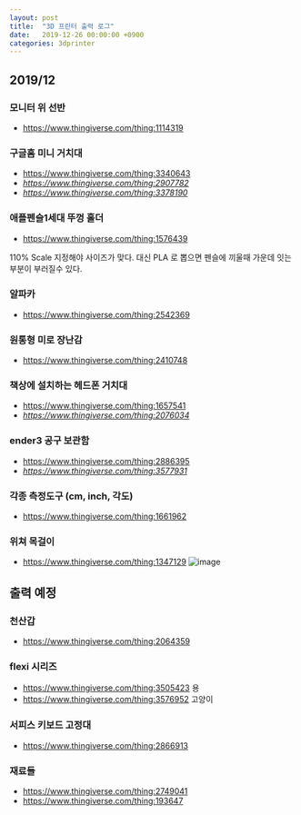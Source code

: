 ```yaml
---
layout: post
title:  "3D 프린터 출력 로그"
date:   2019-12-26 00:00:00 +0900
categories: 3dprinter
---
```

## 2019/12

### 모니터 위 선반
* https://www.thingiverse.com/thing:1114319

### 구글홈 미니 거치대
* https://www.thingiverse.com/thing:3340643
* *https://www.thingiverse.com/thing:2907782*
* *https://www.thingiverse.com/thing:3378190*

### 애플펜슬1세대 뚜껑 홀더
* https://www.thingiverse.com/thing:1576439

110% Scale 지정해야 사이즈가 맞다. 대신 PLA 로 뽑으면 펜슬에 끼울때 가운데 잇는 부분이 부러질수 있다.

### 알파카
* https://www.thingiverse.com/thing:2542369

### 원통형 미로 장난감
* https://www.thingiverse.com/thing:2410748

### 책상에 설치하는 헤드폰 거치대
* https://www.thingiverse.com/thing:1657541
* *https://www.thingiverse.com/thing:2076034*

### ender3 공구 보관함
* https://www.thingiverse.com/thing:2886395
* *https://www.thingiverse.com/thing:3577931*

### 각종 측정도구 (cm, inch, 각도)
* https://www.thingiverse.com/thing:1661962

### 위쳐 목걸이
* https://www.thingiverse.com/thing:1347129
![image](https://user-images.githubusercontent.com/31230327/71584081-79447c00-2b54-11ea-9008-7c1581692115.png)

## 출력 예정

### 천산갑
* https://www.thingiverse.com/thing:2064359

### flexi 시리즈
* https://www.thingiverse.com/thing:3505423 용
* https://www.thingiverse.com/thing:3576952 고양이

### 서피스 키보드 고정대
* https://www.thingiverse.com/thing:2866913

### 재료들
* https://www.thingiverse.com/thing:2749041
* https://www.thingiverse.com/thing:193647
